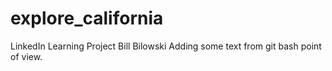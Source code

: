 # explore_california
LinkedIn Learning Project
Bill Bilowski
Adding some text from git bash point of view.
